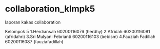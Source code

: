 # collaboration_klmpk5
laporan kakas collaboration

Kelompok 5
1.Herdiansah 60200116076 (herdhy)
2.Afridah 60200116081 (afridahri)
3.Sri Mulyani Febrianti 60200116103 (bebism)
4.Fauziah Fadillah 60200116087 (fauziafadillah)
